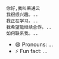     你好,我叫莱通云
    我很感兴趣。..
    我正在学习。..
    我希望能继续合作。..
    如何联系我。..
   - 😄 Pronouns: ...
  - ⚡ Fun fact: ...

<!---
光云/光云是一个特别的数字电视机存储库,因为它的"阅读.md"(这个文件)出现在你的GUUUB配置文件上。
您可以点击预览链接查看您的更改。
--->
